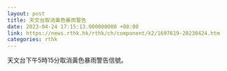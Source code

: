```yaml
---
layout: post
title: 天文台取消黃色暴雨警告
date: 2023-04-24 17:15:13.000000000 +08:00
link: https://news.rthk.hk/rthk/ch/component/k2/1697619-20230424.htm
categories: rthk
---
```


天文台下午5時15分取消黃色暴雨警告信號。
